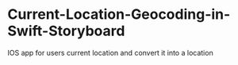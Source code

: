 # Current-Location-Geocoding-in-Swift-Storyboard
IOS app for users current location and convert it into a location
